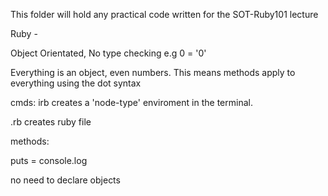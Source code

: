 This folder will hold any practical code written for the SOT-Ruby101 lecture

Ruby -

Object Orientated,
No type checking e.g 0 = '0'

Everything is an object, even numbers. This means methods apply to everything
using the dot syntax

cmds:
irb creates a 'node-type' enviroment in the terminal.

.rb creates ruby file

methods:

puts = console.log

no need to declare objects
